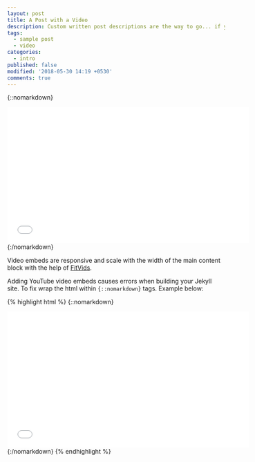 ```yaml
---
layout: post
title: A Post with a Video
description: Custom written post descriptions are the way to go... if you're not lazy.
tags:
  - sample post
  - video
categories:
  - intro
published: false
modified: '2018-05-30 14:19 +0530'
comments: true
---
```


{::nomarkdown}
<iframe width="560" height="315" src="//www.youtube.com/embed/SU3kYxJmWuQ" frameborder="0" allowfullscreen></iframe>
{:/nomarkdown}

Video embeds are responsive and scale with the width of the main content block with the help of [FitVids](http://fitvidsjs.com/).

Adding YouTube video embeds causes errors when building your Jekyll site. To fix wrap the html within `{::nomarkdown}` tags. Example below:

{% highlight html %}
{::nomarkdown}
<iframe width="560" height="315" src="//www.youtube.com/embed/SU3kYxJmWuQ" frameborder="0" allowfullscreen></iframe>
{:/nomarkdown}
{% endhighlight %}
